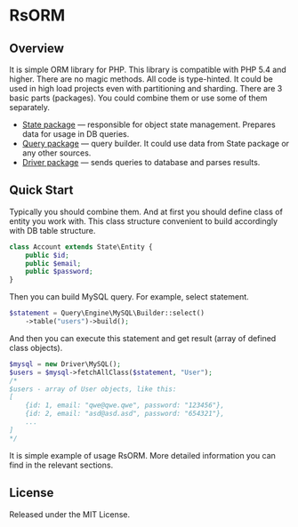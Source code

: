 # RsORM

## Overview

It is simple ORM library for PHP. This library is compatible with PHP 5.4 and higher. There are no magic methods. All code is type-hinted. It could be used in high load projects even with partitioning and sharding. There are 3 basic parts (packages). You could combine them or use some of them separately.

 - [State package](state.md) — responsible for object state management. Prepares data for usage in DB queries.
 - [Query package](query-engine.md) — query builder. It could use data from State package or any other sources.
 - [Driver package](driver-mysql.md) — sends queries to database and parses results.

## Quick Start

Typically you should combine them. And at first you should define class of entity you work with. This class structure convenient to build accordingly with DB table structure.

```php
class Account extends State\Entity {
	public $id;
	public $email;
	public $password;
}
```

Then you can build MySQL query. For example, select statement.

```php
$statement = Query\Engine\MySQL\Builder::select()
	->table("users")->build();
```

And then you can execute this statement and get result (array of defined class objects).

```php
$mysql = new Driver\MySQL();
$users = $mysql->fetchAllClass($statement, "User");
/*
$users - array of User objects, like this:
[
	{id: 1, email: "qwe@qwe.qwe", password: "123456"},
	{id: 2, email: "asd@asd.asd", password: "654321"},
	...
]
*/
```

It is simple example of usage RsORM. More detailed information you can find in the relevant sections.

## License

Released under the MIT License.